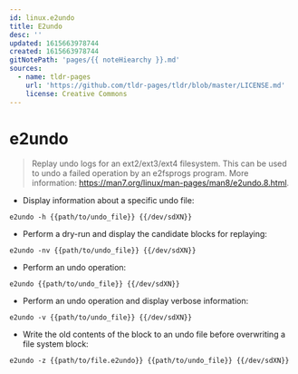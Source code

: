 ```yaml
---
id: linux.e2undo
title: E2undo
desc: ''
updated: 1615663978744
created: 1615663978744
gitNotePath: 'pages/{{ noteHiearchy }}.md'
sources:
  - name: tldr-pages
    url: 'https://github.com/tldr-pages/tldr/blob/master/LICENSE.md'
    license: Creative Commons
---
```

# e2undo

> Replay undo logs for an ext2/ext3/ext4 filesystem.
> This can be used to undo a failed operation by an e2fsprogs program.
> More information: <https://man7.org/linux/man-pages/man8/e2undo.8.html>.

- Display information about a specific undo file:

`e2undo -h {{path/to/undo_file}} {{/dev/sdXN}}`

- Perform a dry-run and display the candidate blocks for replaying:

`e2undo -nv {{path/to/undo_file}} {{/dev/sdXN}}`

- Perform an undo operation:

`e2undo {{path/to/undo_file}} {{/dev/sdXN}}`

- Perform an undo operation and display verbose information:

`e2undo -v {{path/to/undo_file}} {{/dev/sdXN}}`

- Write the old contents of the block to an undo file before overwriting a file system block:

`e2undo -z {{path/to/file.e2undo}} {{path/to/undo_file}} {{/dev/sdXN}}`

